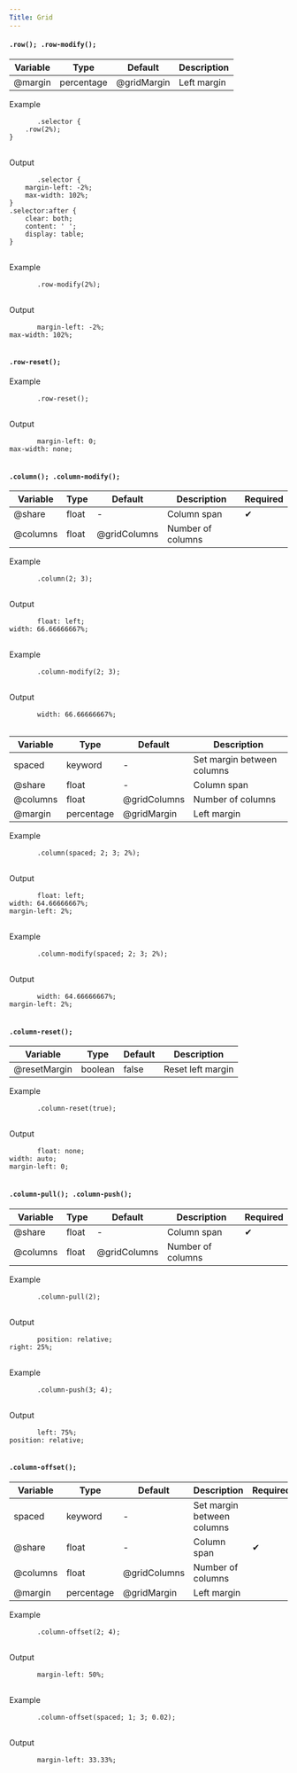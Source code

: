```yaml
---
Title: Grid
---
```


#### `.row(); .row-modify();`

<table class="doc-table">
  <thead>
    <tr>
      <th>Variable</th>
      <th>Type</th>
      <th>Default</th>
      <th>Description</th>
    </tr>
  </thead>
  <tbody>
    <tr>
      <td>@margin</td>
      <td>percentage</td>
      <td>@gridMargin</td>
      <td>Left margin</td>
    </tr>
  </tbody>
</table>

<div class="example-output">
  <div class="example-output__block">
    <div class="example-output__heading">Example</div>
    <pre class="language-less">
      <code>.selector {
    .row(2%);
}</code>
    </pre>
  </div>
  <div class="example-output__block">
    <div class="example-output__heading">Output</div>
    <pre class="language-css">
      <code>.selector {
    margin-left: -2%;
    max-width: 102%;
}
.selector:after {
    clear: both;
    content: ' ';
    display: table;
}</code>
    </pre>
  </div>
  <div class="example-output__block">
    <div class="example-output__heading">Example</div>
    <pre class="language-less">
      <code>.row-modify(2%);</code>
    </pre>
  </div>
  <div class="example-output__block">
    <div class="example-output__heading">Output</div>
    <pre class="language-css">
      <code>margin-left: -2%;
max-width: 102%;</code>
    </pre>
  </div>
</div>

#### `.row-reset();`

<div class="example-output">
  <div class="example-output__block">
    <div class="example-output__heading">Example</div>
    <pre class="language-less">
      <code>.row-reset();</code>
    </pre>
  </div>
  <div class="example-output__block">
    <div class="example-output__heading">Output</div>
    <pre class="language-css">
      <code>margin-left: 0;
max-width: none;</code>
    </pre>
  </div>
</div>

#### `.column(); .column-modify();`

<table class="doc-table">
  <thead>
    <tr>
      <th>Variable</th>
      <th>Type</th>
      <th>Default</th>
      <th>Description</th>
      <th>Required</th>
    </tr>
  </thead>
  <tbody>
    <tr>
      <td>@share</td>
      <td>float</td>
      <td>-</td>
      <td>Column span</td>
      <td>✔</td>
    </tr>
    <tr>
      <td>@columns</td>
      <td>float</td>
      <td>@gridColumns</td>
      <td>Number of columns</td>
      <td></td>
    </tr>
  </tbody>
</table>

<div class="example-output">
  <div class="example-output__block">
    <div class="example-output__heading">Example</div>
    <pre class="language-less">
      <code>.column(2; 3);</code>
    </pre>
  </div>
  <div class="example-output__block">
    <div class="example-output__heading">Output</div>
    <pre class="language-css">
      <code>float: left;
width: 66.66666667%;</code>
    </pre>
  </div>
  <div class="example-output__block">
    <div class="example-output__heading">Example</div>
    <pre class="language-less">
      <code>.column-modify(2; 3);</code>
    </pre>
  </div>
  <div class="example-output__block">
    <div class="example-output__heading">Output</div>
    <pre class="language-css">
      <code>width: 66.66666667%;</code>
    </pre>
  </div>
</div>

<table class="doc-table">
  <thead>
    <tr>
      <th>Variable</th>
      <th>Type</th>
      <th>Default</th>
      <th>Description</th>
    </tr>
  </thead>
  <tbody>
    <tr>
      <td>spaced</td>
      <td>keyword</td>
      <td>-</td>
      <td>Set margin between columns</td>
    </tr>
    <tr>
      <td>@share</td>
      <td>float</td>
      <td>-</td>
      <td>Column span</td>
    </tr>
    <tr>
      <td>@columns</td>
      <td>float</td>
      <td>@gridColumns</td>
      <td>Number of columns</td>
    </tr>
    <tr>
      <td>@margin</td>
      <td>percentage</td>
      <td>@gridMargin</td>
      <td>Left margin</td>
    </tr>
  </tbody>
</table>

<div class="example-output">
  <div class="example-output__block">
    <div class="example-output__heading">Example</div>
    <pre class="language-less">
      <code>.column(spaced; 2; 3; 2%);</code>
    </pre>
  </div>
  <div class="example-output__block">
    <div class="example-output__heading">Output</div>
    <pre class="language-css">
      <code>float: left;
width: 64.66666667%;
margin-left: 2%;</code>
    </pre>
  </div>
  <div class="example-output__block">
    <div class="example-output__heading">Example</div>
    <pre class="language-less">
      <code>.column-modify(spaced; 2; 3; 2%);</code>
    </pre>
  </div>
  <div class="example-output__block">
    <div class="example-output__heading">Output</div>
    <pre class="language-css">
      <code>width: 64.66666667%;
margin-left: 2%;</code>
    </pre>
  </div>
</div>



#### `.column-reset();`

<table class="doc-table">
  <thead>
    <tr>
      <th>Variable</th>
      <th>Type</th>
      <th>Default</th>
      <th>Description</th>
    </tr>
  </thead>
  <tbody>
    <tr>
      <td>@resetMargin</td>
      <td>boolean</td>
      <td>false</td>
      <td>Reset left margin</td>
    </tr>
  </tbody>
</table>

<div class="example-output">
  <div class="example-output__block">
    <div class="example-output__heading">Example</div>
    <pre class="language-less">
      <code>.column-reset(true);</code>
    </pre>
  </div>
  <div class="example-output__block">
    <div class="example-output__heading">Output</div>
    <pre class="language-css">
      <code>float: none;
width: auto;
margin-left: 0;</code>
    </pre>
  </div>
</div>

#### `.column-pull(); .column-push();`

<table class="doc-table">
  <thead>
    <tr>
      <th>Variable</th>
      <th>Type</th>
      <th>Default</th>
      <th>Description</th>
      <th>Required</th>
    </tr>
  </thead>
  <tbody>
    <tr>
      <td>@share</td>
      <td>float</td>
      <td>-</td>
      <td>Column span</td>
      <td>✔</td>
    </tr>
    <tr>
      <td>@columns</td>
      <td>float</td>
      <td>@gridColumns</td>
      <td>Number of columns</td>
      <td></td>
    </tr>
  </tbody>
</table>

<div class="example-output">
  <div class="example-output__block">
    <div class="example-output__heading">Example</div>
    <pre class="language-less">
      <code>.column-pull(2);</code>
    </pre>
  </div>
  <div class="example-output__block">
    <div class="example-output__heading">Output</div>
    <pre class="language-css">
      <code>position: relative;
right: 25%;</code>
    </pre>
  </div>
  <div class="example-output__block">
    <div class="example-output__heading">Example</div>
    <pre class="language-less">
      <code>.column-push(3; 4);</code>
    </pre>
  </div>
  <div class="example-output__block">
    <div class="example-output__heading">Output</div>
    <pre class="language-css">
      <code>left: 75%;
position: relative;</code>
    </pre>
  </div>
</div>

#### `.column-offset();`

<table class="doc-table">
  <thead>
    <tr>
      <th>Variable</th>
      <th>Type</th>
      <th>Default</th>
      <th>Description</th>
      <th>Required</th>
    </tr>
  </thead>
  <tbody>
    <tr>
      <td>spaced</td>
      <td>keyword</td>
      <td>-</td>
      <td>Set margin between columns</td>
      <td></td>
    </tr>
    <tr>
      <td>@share</td>
      <td>float</td>
      <td>-</td>
      <td>Column span</td>
      <td>✔</td>
    </tr>
    <tr>
      <td>@columns</td>
      <td>float</td>
      <td>@gridColumns</td>
      <td>Number of columns</td>
      <td></td>
    </tr>
    <tr>
      <td>@margin</td>
      <td>percentage</td>
      <td>@gridMargin</td>
      <td>Left margin</td>
      <td></td>
    </tr>
  </tbody>
</table>

<div class="example-output">
  <div class="example-output__block">
    <div class="example-output__heading">Example</div>
    <pre class="language-less">
      <code>.column-offset(2; 4);</code>
    </pre>
  </div>
  <div class="example-output__block">
    <div class="example-output__heading">Output</div>
    <pre class="language-css">
      <code>margin-left: 50%;</code>
    </pre>
  </div>
  <div class="example-output__block">
    <div class="example-output__heading">Example</div>
    <pre class="language-less">
      <code>.column-offset(spaced; 1; 3; 0.02);</code>
    </pre>
  </div>
  <div class="example-output__block">
    <div class="example-output__heading">Output</div>
    <pre class="language-css">
      <code>margin-left: 33.33%;</code>
    </pre>
  </div>
</div>
